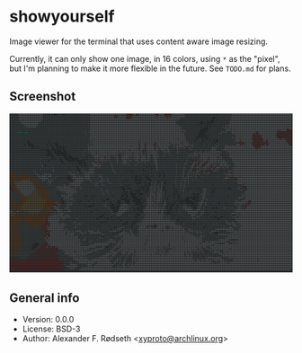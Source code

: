 # showyourself

Image viewer for the terminal that uses content aware image resizing.

Currently, it can only show one image, in 16 colors, using `*` as the "pixel", but I'm planning to make it more flexible in the future. See `TODO.md` for plans.

## Screenshot

![grumpy terminal cat](img/grumpycat_showyourself.png)

## General info

* Version: 0.0.0
* License: BSD-3
* Author: Alexander F. Rødseth &lt;xyproto@archlinux.org&gt;
